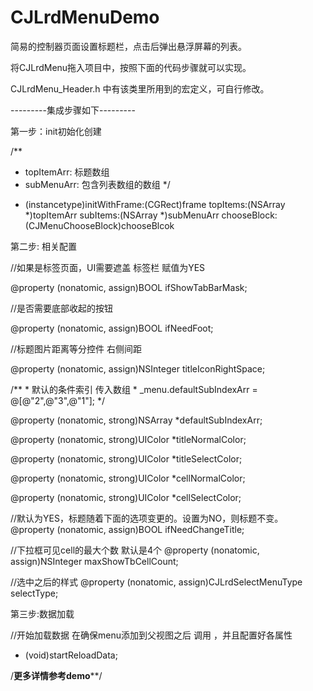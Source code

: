 # CJLrdMenuDemo

简易的控制器页面设置标题栏，点击后弹出悬浮屏幕的列表。

将CJLrdMenu拖入项目中，按照下面的代码步骤就可以实现。

CJLrdMenu_Header.h 中有该类里所用到的宏定义，可自行修改。

---------集成步骤如下---------

第一步：init初始化创建

  /**
   *  topItemArr: 标题数组
   *  subMenuArr: 包含列表数组的数组
   */
 
  - (instancetype)initWithFrame:(CGRect)frame
                       topItems:(NSArray *)topItemArr
                       subItems:(NSArray *)subMenuArr
                    chooseBlock:(CJMenuChooseBlock)chooseBlcok
                  
第二步: 相关配置

   //如果是标签页面，UI需要遮盖 标签栏 赋值为YES

   @property (nonatomic, assign)BOOL ifShowTabBarMask;

   //是否需要底部收起的按钮

   @property (nonatomic, assign)BOOL ifNeedFoot;

   //标题图片距离等分控件 右侧间距

   @property (nonatomic, assign)NSInteger titleIconRightSpace;

   /**
    * 默认的条件索引 传入数组 
    * _menu.defaultSubIndexArr = @[@"2",@"3",@"1"];
    */
	
   @property (nonatomic, strong)NSArray *defaultSubIndexArr;

   @property (nonatomic, strong)UIColor *titleNormalColor;

   @property (nonatomic, strong)UIColor *titleSelectColor;

   @property (nonatomic, strong)UIColor *cellNormalColor;

   @property (nonatomic, strong)UIColor *cellSelectColor;
   
   //默认为YES，标题随着下面的选项变更的。设置为NO，则标题不变。
   @property (nonatomic, assign)BOOL ifNeedChangeTitle;

  //下拉框可见cell的最大个数 默认是4个
   @property (nonatomic, assign)NSInteger maxShowTbCellCount;
   
   //选中之后的样式
   @property (nonatomic, assign)CJLrdSelectMenuType selectType;

第三步:数据加载

  //开始加载数据 在确保menu添加到父视图之后 调用 ，并且配置好各属性
  - (void)startReloadData;

/**********更多详情参考demo************/
